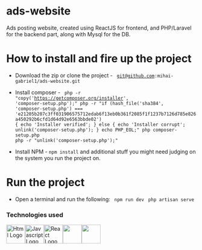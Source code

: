 # ads-website

Ads posting website, created using ReactJS for frontend, and PHP/Laravel for the backend part, along with Mysql for the DB.

# How to install and fire up the project

-   Download the zip or clone the project - <code>
    git@github.com:mihai-gabriel1/ads-website.git
    </code>

-   Install composer - <code>
    php -r "copy('https://getcomposer.org/installer', 'composer-setup.php');"
    php -r "if (hash_file('sha384', 'composer-setup.php') === 'e21205b207c3ff031906575712edab6f13eb0b361f2085f1f1237b7126d785e826a450292b6cfd1d64d92e6563bbde02') { echo 'Installer verified'; } else { echo 'Installer corrupt'; unlink('composer-setup.php'); } echo PHP_EOL;"
    php composer-setup.php
    php -r "unlink('composer-setup.php');"</code>

-   Install NPM - <code>npm install</code> and additional stuff you might need judging on the system you run the project on.

# Run the project

-   Open a terminal and run the following:
    <code>
    npm run dev</code>
    <code>
    php artisan serve</code>

### Technologies used

<div style="display:flex; flex-direction: row; align-items: center; justify-content-center">
    <img src="https://upload.wikimedia.org/wikipedia/commons/6/61/HTML5_logo_and_wordmark.svg" alt="Html Logo" width="50" height="50">
    <img src="https://upload.wikimedia.org/wikipedia/commons/9/99/Unofficial_JavaScript_logo_2.svg" alt="Javascript Logo" width="50" height="50">
    <img src="https://upload.wikimedia.org/wikipedia/commons/a/a7/React-icon.svg" alt="React Logo" width="50" height="50">
    <img src="https://www.php.net/images/logos/new-php-logo.png" width="50" height="50">
    <img src="https://laravel.com/img/logomark.min.svg" width="50" height="50">
</div>
